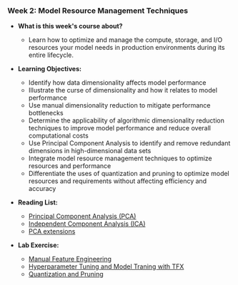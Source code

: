 ### Week 2: Model Resource Management Techniques

* **What is this week's course about?**
  * Learn how to optimize and manage the compute, storage, and I/O resources your model needs in production environments during its entire lifecycle.

* **Learning Objectives:**
  * Identify how data dimensionality affects model performance
  * Illustrate the curse of dimensionality and how it relates to model performance
  * Use manual dimensionality reduction to mitigate performance bottlenecks
  * Determine the applicability of algorithmic dimensionality reduction techniques to improve model performance and reduce overall computational costs
  * Use Principal Component Analysis to identify and remove redundant dimensions in high-dimensional data sets
  * Integrate model resource management techniques to optimize resources and performance
  * Differentiate the uses of quantization and pruning to optimize model resources and requirements without affecting efficiency and accuracy

* **Reading List:**
  * [Principal Component Analysis (PCA)](https://arxiv.org/pdf/1404.1100.pdf)
  * [Independent Component Analysis (ICA)](https://arxiv.org/pdf/1404.2986.pdf)
  * [PCA extensions](http://alexhwilliams.info/itsneuronalblog/2016/03/27/pca/)
  
* **Lab Exercise:**
  * [Manual Feature Engineering]()
  * [Hyperparameter Tuning and Model Traning with TFX]()
  * [Quantization and Pruning]()
